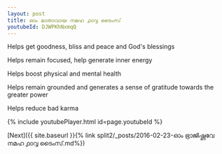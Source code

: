 ```yaml
---
layout: post
title: ഓം മാതാവായ നമഹ ൧൦൮ ടൈംസ്
youtubeId: DJWPKhNxmqQ
---
```

 
 
Helps get goodness, bliss and peace and God's blessings
 
Helps remain focused, help generate inner energy 
 
Helps boost physical and mental health 
 
Helps remain grounded and generates a sense of gratitude towards the greater power 
 
Helps reduce bad karma
 
 
 
 


{% include youtubePlayer.html id=page.youtubeId %}
 
[Next]({{ site.baseurl }}{% link  split2/_posts/2016-02-23-ഓം ഭ്രാജിഷ്ണവേ നമഹ ൧൦൮ ടൈംസ്.md%})
 
